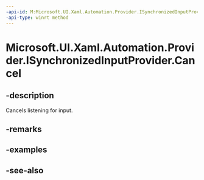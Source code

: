 ```yaml
---
-api-id: M:Microsoft.UI.Xaml.Automation.Provider.ISynchronizedInputProvider.Cancel
-api-type: winrt method
---
```


<!-- Method syntax
public void Cancel()
-->

# Microsoft.UI.Xaml.Automation.Provider.ISynchronizedInputProvider.Cancel

## -description
Cancels listening for input.

## -remarks

## -examples

## -see-also

